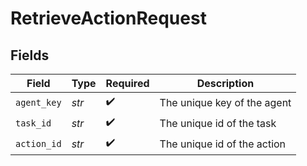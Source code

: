 # RetrieveActionRequest


## Fields

| Field                       | Type                        | Required                    | Description                 |
| --------------------------- | --------------------------- | --------------------------- | --------------------------- |
| `agent_key`                 | *str*                       | :heavy_check_mark:          | The unique key of the agent |
| `task_id`                   | *str*                       | :heavy_check_mark:          | The unique id of the task   |
| `action_id`                 | *str*                       | :heavy_check_mark:          | The unique id of the action |
